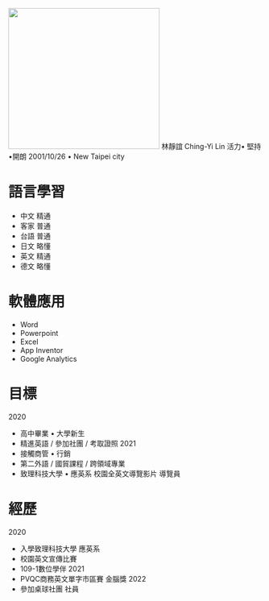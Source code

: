 <a href="https://upload.cc/i1/2022/06/11/yALP6S.png"><img src="https://upload.cc/i1/2022/06/11/yALP6S.png" width="300" height="280"></a>
林靜誼 Ching-Yi Lin
活力• 堅持 •開朗
2001/10/26 • New Taipei city
# 語言學習
- 中文 精通
- 客家 普通
- 台語 普通
- 日文 略懂
- 英文 精通
- 德文 略懂

# 軟體應用
- Word
- Powerpoint
- Excel
- App Inventor
- Google Analytics
    
# 目標
2020
   - 高中畢業 • 大學新生
   - 精進英語 / 參加社團 / 考取證照
2021
   - 接觸商管 • 行銷
   - 第二外語 / 國貿課程 / 跨領域專業
   - 致理科技大學 • 應英系 校園全英文導覽影片 導覽員  

# 經歷
2020 
   - 入學致理科技大學 應英系
   - 校園英文宣傳比賽
   - 109-1數位學伴
2021 
   - PVQC商務英文單字市區賽 金腦獎
2022 
   - 參加桌球社團 社員
